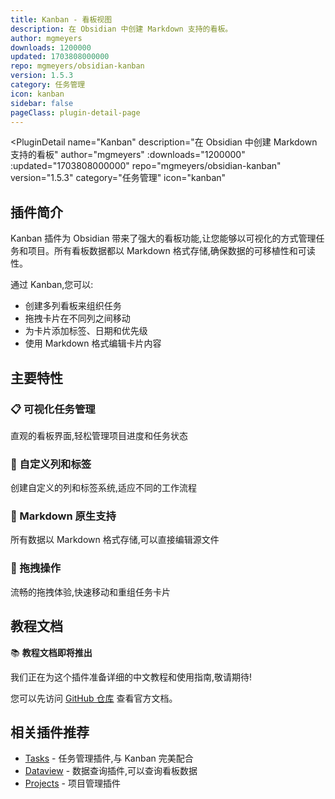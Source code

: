 ```yaml
---
title: Kanban - 看板视图
description: 在 Obsidian 中创建 Markdown 支持的看板。
author: mgmeyers
downloads: 1200000
updated: 1703808000000
repo: mgmeyers/obsidian-kanban
version: 1.5.3
category: 任务管理
icon: kanban
sidebar: false
pageClass: plugin-detail-page
---
```


<PluginDetail
  name="Kanban"
  description="在 Obsidian 中创建 Markdown 支持的看板"
  author="mgmeyers"
  :downloads="1200000"
  :updated="1703808000000"
  repo="mgmeyers/obsidian-kanban"
  version="1.5.3"
  category="任务管理"
  icon="kanban"
>

## 插件简介

Kanban 插件为 Obsidian 带来了强大的看板功能,让您能够以可视化的方式管理任务和项目。所有看板数据都以 Markdown 格式存储,确保数据的可移植性和可读性。

通过 Kanban,您可以:

- 创建多列看板来组织任务
- 拖拽卡片在不同列之间移动
- 为卡片添加标签、日期和优先级
- 使用 Markdown 格式编辑卡片内容

## 主要特性

### 📋 可视化任务管理
直观的看板界面,轻松管理项目进度和任务状态

### 🎨 自定义列和标签
创建自定义的列和标签系统,适应不同的工作流程

### 📝 Markdown 原生支持
所有数据以 Markdown 格式存储,可以直接编辑源文件

### 🔄 拖拽操作
流畅的拖拽体验,快速移动和重组任务卡片

## 教程文档

📚 **教程文档即将推出**

我们正在为这个插件准备详细的中文教程和使用指南,敬请期待!

您可以先访问 [GitHub 仓库](https://github.com/mgmeyers/obsidian-kanban) 查看官方文档。

## 相关插件推荐

- [Tasks](/zh/plugins/obsidian-tasks-plugin.html) - 任务管理插件,与 Kanban 完美配合
- [Dataview](/zh/plugins/dataview.html) - 数据查询插件,可以查询看板数据
- [Projects](/zh/plugins/obsidian-projects.html) - 项目管理插件

</PluginDetail>

